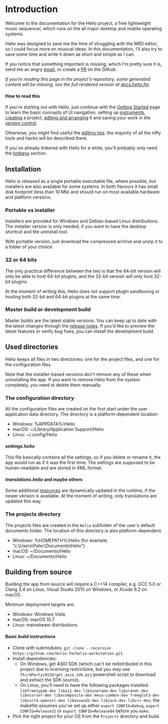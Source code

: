 # Introduction

Welcome to the documentation for the Helio project, a free lightweight music sequencer, which runs on the all major desktop and mobile operating systems.

Helio was designed to save me the time of struggling with the MIDI editor, so I could focus more on musical ideas. In this documentation, I'll also try to save some time and write it down as short and simple as I can.

If you notice that something important is missing, which I'm pretty sure it is, send me an angry [email](mailto:peter.rudenko@gmail.com), or create a [PR](https://github.com/helio-fm/helio-workstation/pulls) on the Github.

*If you're reading this page in the project's repository, some generated content will be missing, see the full rendered version at [docs.helio.fm](https://docs.helio.fm).*

#### How to read this

If you're starting out with Helio, just continue with the [Getting Started](getting-started.md) page to learn the basic concepts of UI navigation, setting up [instruments](getting-started.md#instruments), [creating](getting-started.md#creating-a-project) a project, [editing and arranging](getting-started.md#editing-and-arranging) it and saving your work in the [version control](getting-started.md#version-control).

Otherwise, you might find useful the [editing tips](tips-and-tricks.md): the majority of all the nifty tools and hacks will be described there.

If you've already tinkered with Helio for a while, you'll probably only need the [hotkeys](hotkeys.md) section.


## Installation

Helio is released as a single portable executable file, where possible, but installers are also available for some systems.
In both flavours it has small disk footprint (less than 10 Mb) and should run on most available hardware and platform versions.

### Portable vs installer

Installers are provided for Windows and Debian-based Linux distributions. The installer version is only needed, if you want to have the desktop shortcut and the uninstall tool.

With portable version, just download the compressed archive and unzip it to a folder of your choice.

### 32 or 64 bits

The only practical difference between the two is that the 64-bit version will only be able to host 64-bit plugins, and the 32-bit version will only host 32-bit plugins.

At the moment of writing this, Helio does not support plugin sandboxing or hosting both 32-bit and 64-bit plugins at the same time.

### Master build or development build

Master builds are the latest stable versions. You can keep up to date with the latest changes through the [release notes](changelog.md). If you'd like to preview the latest features or verify bug fixes, you can install the development build.


## Used directories

Helio keeps all files in two directories: one for the project files, and one for the configuration files.

Note that the installer-based versions don't remove any of these when uninstalling the app. If you want to remove Helio from the system completely, you need to delete them manually.

### The configuration directory

All the configuration files are created on the first start under the user application data directory. The directory is a platform-dependent location:

* Windows: %APPDATA%\Helio
* macOS: ~/Library/Application Support/Helio
* Linux: ~/.config/Helio

#### *settings.helio*

This file basically contains all the settings, so if you delete or rename it, the app would run as if it was the first time. The settings are supposed to be human-readable and are stored in XML format.

#### *translations.helio* and maybe others

Some additional [resources](configs.md) are dynamically updated in the runtime, if the newer version is available. At the moment of writing, only translations are updated this way.

### The projects directory

The projects files are created in the `Helio` subfolder of the user's default documents folder. The location of this directory is also platform-dependent:

* Windows: %HOMEPATH%\Helio (for example, "c:\Users\Peter\Documents\Helio\")
* macOS: ~/Documents/Helio
* Linux: ~/Documents/Helio

## Building from source

Building the app from source will require a C++14 compiler, e.g. GCC 5.0 or Clang 3.4 on Linux, Visual Studio 2015 on Windows, or Xcode 9.2 on macOS.

Minimum deployment targets are:

* Windows: Windows Vista
* macOS: macOS 10.7
* Linux: mainstream distributions

#### Basic build instructions

* Clone with submodules: `git clone --recursive https://github.com/helio-fm/helio-workstation.git`.
* Install dependencies:
  * On Windows, get ASIO SDK (which can't be redistributed in this project due to licensing restrictions, but you may use `ThirdParty/ASIO/get_asio_sdk.ps1` powershell script to download and extract the SDK source).
  * On Linux, you'll need to have the following packages installed: `libfreetype6-dev libx11-dev libxinerama-dev libxrandr-dev libxcursor-dev libxcomposite-dev mesa-common-dev freeglut3-dev libcurl4-openssl-dev libasound2-dev libjack-dev libc++-dev`; the makefile assumes you've set up either `export CONFIG=Debug`, `export CONFIG=Release32` or `export CONFIG=Release64` before you `make`.
* Pick the right project for your OS from the `Projects` directory and build.
